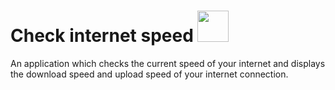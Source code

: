 <h1> Check internet speed <img src="https://user-images.githubusercontent.com/100588945/175827250-babe2ef5-fc01-4508-9e75-b68a8113903b.png" width="50"></h1>

An application which checks the current speed of your internet and displays the download speed and upload speed of your internet connection.
